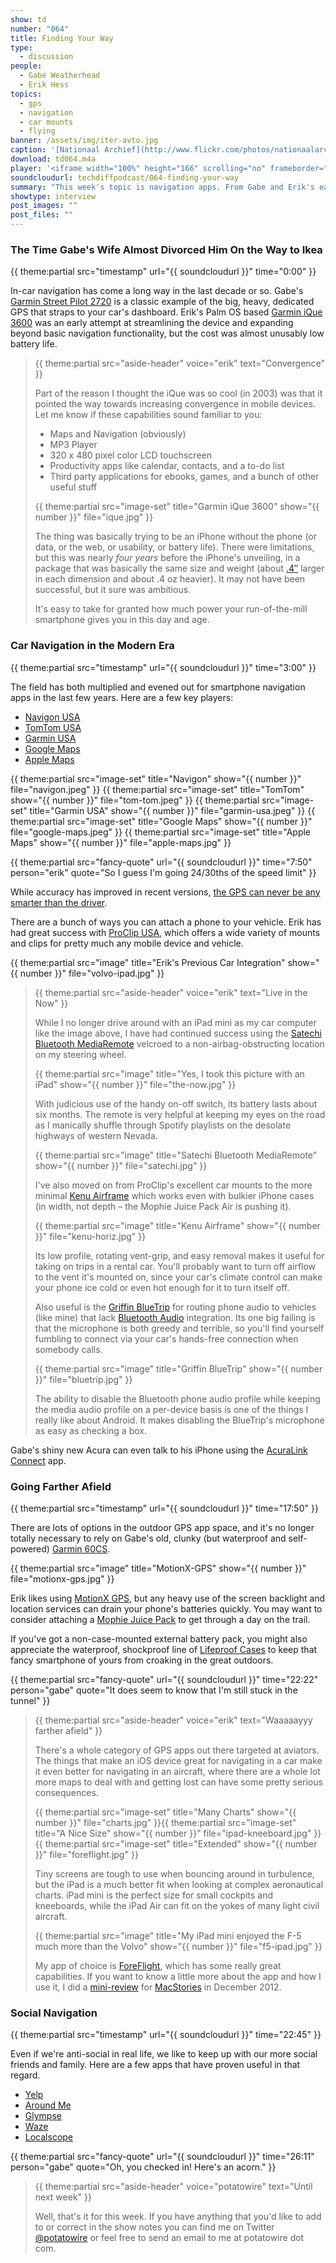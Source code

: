 ```yaml
---
show: td
number: "064"
title: Finding Your Way
type:
  - discussion
people:
  - Gabe Weatherhead
  - Erik Hess
topics:
  - gps
  - navigation
  - car mounts
  - flying
banner: /assets/img/iter-avto.jpg
caption: '[Nationaal Archief](http://www.flickr.com/photos/nationaalarchief/4192749543/)'
download: td064.m4a
player: '<iframe width="100%" height="166" scrolling="no" frameborder="no" src="https://w.soundcloud.com/player/?url=https%3A//api.soundcloud.com/tracks/130884066%3Fsecret_token%3Ds-WKt2e&color=ff5500&auto_play=false&show_artwork=true"></iframe>'
soundcloudurl: techdiffpodcast/064-finding-your-way
summary: "This week's topic is navigation apps. From Gabe and Erik's earliest dedicated GPS devices to today's location-enabled everything, they break down the good and the not-so-good in today's market."
showtype: interview
post_images: ""
post_files: ""
---
```


### The Time Gabe's Wife Almost Divorced Him On the Way to Ikea
{{ theme:partial src="timestamp" url="{{ soundcloudurl }}" time="0:00" }}

In-car navigation has come a long way in the last decade or so.  Gabe's [Garmin Street Pilot 2720](https://buy.garmin.com/en-US/US/on-the-road/discontinued/streetpilot-2720/prod6387.html) is a classic example of the big, heavy, dedicated GPS that straps to your car's dashboard. Erik's Palm OS based [Garmin iQue 3600](http://reviews.cnet.com/search-results/garmin-ique-3600/4505-5_7-20799434.html) was an early attempt at streamlining the device and expanding beyond basic navigation functionality, but the cost was almost unusably low battery life.

> {{ theme:partial src="aside-header" voice="erik" text="Convergence" }}
>
> Part of the reason I thought the iQue was so cool (in 2003) was that it pointed the way towards increasing convergence in mobile devices. Let me know if these capabilities sound familiar to you:
> 
> * Maps and Navigation (obviously)
> * MP3 Player
> * 320 x 480 pixel color LCD touchscreen
> * Productivity apps like calendar, contacts, and a to-do list
> * Third party applications for ebooks, games, and a bunch of other useful stuff
>
>{{ theme:partial src="image-set" title="Garmin iQue 3600" show="{{ number }}" file="ique.jpg" }}
>
> The thing was basically trying to be an iPhone without the phone (or data, or the web, or usability, or battery life). There were limitations, but this was nearly *four years* before the iPhone's unveiling, in a package that was basically the same size and weight (about [.4″](https://twitter.com/drdrang/status/423870083367071745) larger in each dimension and about .4 oz heavier). It may not have been successful, but it sure was ambitious.
>
> It's easy to take for granted how much power your run-of-the-mill smartphone gives you in this day and age.

### Car Navigation in the Modern Era
{{ theme:partial src="timestamp" url="{{ soundcloudurl }}" time="3:00" }}

The field has both multiplied and evened out for smartphone navigation apps in the last few years. Here are a few key players:

* [Navigon USA](http://www.navigon.com/portal/us/produkte/navigationssoftware/index.html)
* [TomTom USA](https://itunes.apple.com/us/app/tomtom-u.s.a./id343289842?mt=8)
* [Garmin USA](https://itunes.apple.com/us/app/garmin-u.s.a./id435490305?mt=8)
* [Google Maps](https://itunes.apple.com/us/app/google-maps/id585027354?mt=8)
* [Apple Maps](http://www.apple.com/ios/maps/)

{{ theme:partial src="image-set" title="Navigon" show="{{ number }}" file="navigon.jpeg" }}
{{ theme:partial src="image-set" title="TomTom" show="{{ number }}" file="tom-tom.jpeg" }}
{{ theme:partial src="image-set" title="Garmin USA" show="{{ number }}" file="garmin-usa.jpeg" }}
{{ theme:partial src="image-set" title="Google Maps" show="{{ number }}" file="google-maps.jpeg" }}
{{ theme:partial src="image-set" title="Apple Maps" show="{{ number }}" file="apple-maps.jpg" }}

{{ theme:partial src="fancy-quote" url="{{ soundcloudurl }}" time="7:50" person="erik" quote="So I guess I'm going 24/30ths of the speed limit" }}

While accuracy has improved in recent versions, [the GPS can never be any smarter than the driver](http://www.youtube.com/watch?v=BIakZtDmMgo).

There are a bunch of ways you can attach a phone to your vehicle. Erik has had great success with [ProClip USA](http://www.proclipusa.com/), which offers a wide variety of mounts and clips for pretty much any mobile device and vehicle.

{{ theme:partial src="image" title="Erik's Previous Car Integration" show="{{ number }}" file="volvo-ipad.jpg" }}

> {{ theme:partial src="aside-header" voice="erik" text="Live in the Now" }}
>
> While I no longer drive around with an iPad mini as my car computer like the image above, I have had continued success using the [Satechi Bluetooth MediaRemote](http://www.amazon.com/Satechi-MediaRemote-Bluetooth-Multi-Media-Control/dp/B00824948U) velcroed to a non-airbag-obstructing location on my steering wheel. 
>
> {{ theme:partial src="image" title="Yes, I took this picture with an iPad" show="{{ number }}" file="the-now.jpg" }}
>
> With judicious use of the handy on-off switch, its battery lasts about six months. The remote is very helpful at keeping my eyes on the road as I manically shuffle through Spotify playlists on the desolate highways of western Nevada.
>
> {{ theme:partial src="image" title="Satechi Bluetooth MediaRemote" show="{{ number }}" file="satechi.jpg" }}
>
> I've also moved on from ProClip's excellent car mounts to the more minimal [Kenu Airframe](http://store.apple.com/us/product/HC299ZM/A/kenu-airframe-portable-car-vent-mount-for-iphone?fnode=46) which works even with bulkier iPhone cases (in width, not depth – the Mophie Juice Pack Air is pushing it). 
>
> {{ theme:partial src="image" title="Kenu Airframe" show="{{ number }}" file="kenu-horiz.jpg" }}
> 
> Its low profile, rotating vent-grip, and easy removal makes it useful for taking on trips in a rental car. You'll probably want to turn off airflow to the vent it's mounted on, since your car's climate control can make your phone ice cold or even hot enough for it to turn itself off.
>
> Also useful is the [Griffin BlueTrip](http://www.amazon.com/Griffin-Technology-BlueTrip-iPhone-Smartphones/dp/B004KPLS7K/ref=sr_1_1?s=electronics&ie=UTF8&qid=1390591412&sr=1-1&keywords=griffin+bluetrip) for routing phone audio to vehicles (like mine) that lack [Bluetooth Audio](http://en.wikipedia.org/wiki/Bluetooth_profile#Advanced_Audio_Distribution_Profile_.28A2DP.29) integration. Its one big failing is that the microphone is both greedy and terrible, so you'll find yourself fumbling to connect via your car's hands-free connection when somebody calls.
>
> {{ theme:partial src="image" title="Griffin BlueTrip" show="{{ number }}" file="bluetrip.jpg" }}
>
> The ability to disable the Bluetooth phone audio profile while keeping the media audio profile on a per-device basis is one of the things I really like about Android. It makes disabling the BlueTrip's microphone as easy as checking a box.

Gabe's shiny new Acura can even talk to his iPhone using the [AcuraLink Connect](https://itunes.apple.com/us/app/acuralink-connect/id610964308?mt=8) app.

### Going Farther Afield
{{ theme:partial src="timestamp" url="{{ soundcloudurl }}" time="17:50" }}

There are lots of options in the outdoor GPS app space, and it's no longer totally necessary to rely on Gabe's old, clunky (but waterproof and self-powered) [Garmin 60CS](http://www.amazon.com/Garmin-GPSMAP-Water-Resistant-Hiking/dp/B000189W8M).

{{ theme:partial src="image" title="MotionX-GPS" show="{{ number }}" file="motionx-gps.jpg" }}

Erik likes using [MotionX GPS](http://gps.motionx.com/iphone/overview/), but any heavy use of the screen backlight and location services can drain your phone's batteries quickly. You may want to consider attaching a [Mophie Juice Pack](http://www.mophie.com/) to get through a day on the trail. 

If you've got a non-case-mounted external battery pack, you might also appreciate the waterproof, shockproof line of [Lifeproof Cases](http://www.lifeproof.com/en/) to keep that fancy smartphone of yours from croaking in the great outdoors.

{{ theme:partial src="fancy-quote" url="{{ soundcloudurl }}" time="22:22" person="gabe" quote="It does seem to know that I'm still stuck in the tunnel" }}

> {{ theme:partial src="aside-header" voice="erik" text="Waaaaayyy farther afield" }}
>
> There's a whole category of GPS apps out there targeted at aviators. The things that make an iOS device great for navigating in a car make it even better for navigating in an aircraft, where there are a whole lot more maps to deal with and getting lost can have some pretty serious consequences. 
>
> {{ theme:partial src="image-set" title="Many Charts" show="{{ number }}" file="charts.jpg" }}{{ theme:partial src="image-set" title="A Nice Size" show="{{ number }}" file="ipad-kneeboard.jpg" }}{{ theme:partial src="image-set" title="Extended" show="{{ number }}" file="foreflight.jpg" }}
>
> Tiny screens are tough to use when bouncing around in turbulence, but the iPad is a much better fit when looking at complex aeronautical charts. iPad mini is the perfect size for small cockpits and kneeboards, while the iPad Air can fit on the yokes of many light civil aircraft.
>
>  {{ theme:partial src="image" title="My iPad mini enjoyed the F-5 much more than the Volvo" show="{{ number }}" file="f5-ipad.jpg" }}
>
> My app of choice is [ForeFlight](http://www.foreflight.com/), which has some really great capabilities. If you want to know a little more about the app and how I use it, I did a [mini-review](http://www.macstories.net/stories/ipad-in-real-life-erik-hess-f-5n-tiger-ii-pilot/) for [MacStories](http://www.macstories.net/) in December 2012. 

### Social Navigation
{{ theme:partial src="timestamp" url="{{ soundcloudurl }}" time="22:45" }}

Even if we're anti-social in real life, we like to keep up with our more social friends and family. Here are a few apps that have proven useful in that regard.

* [Yelp](https://itunes.apple.com/us/app/yelp/id284910350?mt=8)
* [Around Me](https://itunes.apple.com/us/app/aroundme/id290051590?mt=8)
* [Glympse](http://www.glympse.com/)
* [Waze](https://www.waze.com/)
* [Localscope](http://cynapse.com/localscope/)

{{ theme:partial src="fancy-quote" url="{{ soundcloudurl }}" time="26:11" person="gabe" quote="Oh, you checked in! Here's an acorn." }}

> {{ theme:partial src="aside-header" voice="potatowire" text="Until next week" }}
> 
> Well, that's it for this week. If you have anything that you'd like to add to or correct in the show notes you can find me on Twitter [@potatowire](http://twitter.com/potatowire/) or feel free to send an email to me at potatowire dot com.